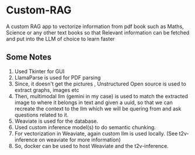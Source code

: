 # Custom-RAG
A custom RAG app to vectorize information from pdf book such as Maths, Science or any other text books so that Relevant information can be fetched and put into the LLM of choice to learn faster

## Some Notes
1. Used Tkinter for GUI
2. LlamaParse is used for PDF parsing
3. Since, it doesn't get the pictures , Unstructured Open source is used to extract graphs, images etc
4. Then, multimodal llm (gemini in my case) is used to match the extracted image to where it belongs in text and given a uuid, so that we can recreate the context to the llm which we will be quering from and ask questions related to it.
5. Weaviate is used for the database.
6. Used custom inference model(s) to do semantic chunking.
7. For vectorization in Weaviate, again custom llm is used locally. (See t2v-inference on weaviate for more information)
8. So, docker can be used to host Weaviate and the t2v-inference.
